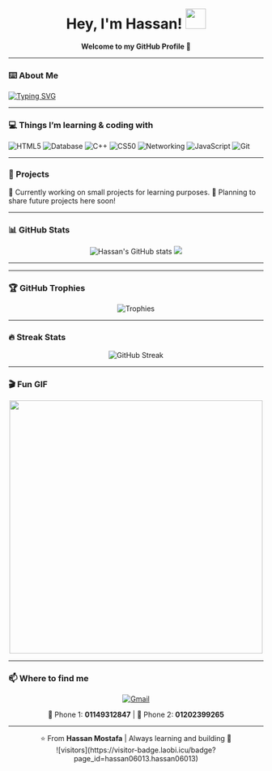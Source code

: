<h1 align="center">
  Hey, I'm Hassan! <img src="https://raw.githubusercontent.com/MartinHeinz/MartinHeinz/master/wave.gif" width="40px" />
</h1>

<p align="center">
  <b>Welcome to my GitHub Profile 🚀</b>  
</p>

---

### ⌨️ About Me
[![Typing SVG](https://readme-typing-svg.demolab.com?font=Fira+Code&size=22&pause=1000&color=1E90FF&width=500&lines=Hassan+Mostafa;Computer+Science+Student;Faculty+of+Computers+%26+AI;Learning+AI+%26+Web+Development)](https://git.io/typing-svg)

---

### 💻 Things I’m learning & coding with
<p>
  <img alt="HTML5" src="https://img.shields.io/badge/-HTML5-E34F26?style=flat-square&logo=html5&logoColor=white" />
  <img alt="Database" src="https://img.shields.io/badge/-Database-4479A1?style=flat-square&logo=mysql&logoColor=white" />
  <img alt="C++" src="https://img.shields.io/badge/-C++-00599C?style=flat-square&logo=cplusplus&logoColor=white" />
  <img alt="CS50" src="https://img.shields.io/badge/-CS50-1E90FF?style=flat-square&logo=harvard&logoColor=white" />
  <img alt="Networking" src="https://img.shields.io/badge/-Networking-FF6F00?style=flat-square&logo=cisco&logoColor=white" />
  <img alt="JavaScript" src="https://img.shields.io/badge/-JavaScript-F7DF1E?style=flat-square&logo=javascript&logoColor=black" />
  <img alt="Git" src="https://img.shields.io/badge/-Git-F05032?style=flat-square&logo=git&logoColor=white" />
</p>

---

### 🚀 Projects
<p>🔹 Currently working on small projects for learning purposes.  
🔹 Planning to share future projects here soon!</p>

---

### 📊 GitHub Stats
<p align="center">
  <img src="https://github-readme-stats.vercel.app/api?username=hassan06013&show_icons=true&theme=tokyonight" alt="Hassan's GitHub stats" />
  <img src="https://github-readme-stats.vercel.app/api/top-langs/?username=hassan06013&layout=compact&theme=tokyonight" />
</p>

---

---

### 🏆 GitHub Trophies
<p align="center">
  <img src="https://github-profile-trophy.vercel.app/?username=hassan06013&theme=onedark&row=1&column=6" alt="Trophies" />
</p>

---

### 🔥 Streak Stats
<p align="center">
  <img src="https://streak-stats.demolab.com?user=hassan06013&theme=tokyonight&hide_border=true" alt="GitHub Streak" />
</p>

---

### 🎬 Fun GIF
<p align="center">
  <img align="center" src="https://media.giphy.com/media/qgQUggAC3Pfv687qPC/giphy.gif" width="500">
</p>

---

### 📫 Where to find me
<p align="center">
  <a href="mailto:hm0601234@gmail.com" target="_blank"><img alt="Gmail" src="https://img.shields.io/badge/Gmail-D14836.svg?&style=for-the-badge&logo=gmail&logoColor=white" /></a>
</p>

<p align="center">
  📱 Phone 1: <b>01149312847</b> | 📱 Phone 2: <b>01202399265</b>
</p>

---

<p align="center">
  ⭐️ From <b>Hassan Mostafa</b> | Always learning and building 🚀  
  <br>  
  ![visitors](https://visitor-badge.laobi.icu/badge?page_id=hassan06013.hassan06013)
</p>
